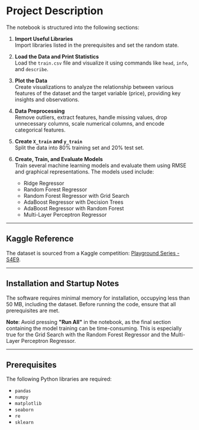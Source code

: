 # Project Description  
The notebook is structured into the following sections:

1. **Import Useful Libraries**  
   Import libraries listed in the prerequisites and set the random state.  

2. **Load the Data and Print Statistics**  
   Load the `train.csv` file and visualize it using commands like `head`, `info`, and `describe`.  

3. **Plot the Data**  
   Create visualizations to analyze the relationship between various features of the dataset and the target variable (price), providing key insights and observations.  

4. **Data Preprocessing**  
   Remove outliers, extract features, handle missing values, drop unnecessary columns, scale numerical columns, and encode categorical features.  

5. **Create `X_train` and `y_train`**  
   Split the data into 80% training set and 20% test set.  

6. **Create, Train, and Evaluate Models**  
   Train several machine learning models and evaluate them using RMSE and graphical representations. The models used include:  
   - Ridge Regressor  
   - Random Forest Regressor  
   - Random Forest Regressor with Grid Search  
   - AdaBoost Regressor with Decision Trees  
   - AdaBoost Regressor with Random Forest  
   - Multi-Layer Perceptron Regressor  

---

## Kaggle Reference  
The dataset is sourced from a Kaggle competition: [Playground Series - S4E9](https://www.kaggle.com/competitions/playground-series-s4e9).

---

## Installation and Startup Notes  
The software requires minimal memory for installation, occupying less than 50 MB, including the dataset. Before running the code, ensure that all prerequisites are met.  

**Note**: Avoid pressing **"Run All"** in the notebook, as the final section containing the model training can be time-consuming. This is especially true for the Grid Search with the Random Forest Regressor and the Multi-Layer Perceptron Regressor.

---

## Prerequisites  
The following Python libraries are required:  
- `pandas`  
- `numpy`  
- `matplotlib`  
- `seaborn`  
- `re`  
- `sklearn`

